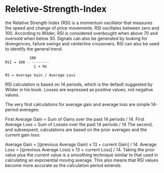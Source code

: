 # Reletive-Strength-Index

the Relative Strength Index (RSI) is a momentum oscillator that measures the speed and change of price movements. RSI oscillates between zero and 100. According to Wilder, RSI is considered overbought when above 70 and oversold when below 30. Signals can also be generated by looking for divergences, failure swings and centerline crossovers. RSI can also be used to identify the general trend.

               100
    RSI = 100 - --------
                 1 + RS

    RS = Average Gain / Average Loss
    
RSI calculation is based on 14 periods, which is the default suggested by Wilder in his book. Losses are expressed as positive values, not negative values.

The very first calculations for average gain and average loss are simple 14-period averages:

First Average Gain = Sum of Gains over the past 14 periods / 14.
First Average Loss = Sum of Losses over the past 14 periods / 14
The second, and subsequent, calculations are based on the prior averages and the current gain loss:

Average Gain = [(previous Average Gain) x 13 + current Gain] / 14.
Average Loss = [(previous Average Loss) x 13 + current Loss] / 14.
Taking the prior value plus the current value is a smoothing technique similar to that used in calculating an exponential moving average. This also means that RSI values become more accurate as the calculation period extends.

